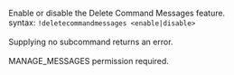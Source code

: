 Enable or disable the Delete Command Messages feature.<br />
syntax: `!deletecommandmessages <enable|disable>`<br />
<br />
Supplying no subcommand returns an error.<br />
<br />
MANAGE_MESSAGES permission required.